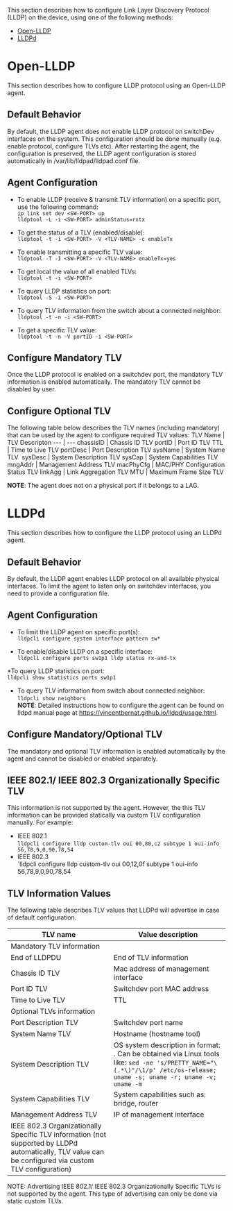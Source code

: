 This section describes how to configure Link Layer Discovery Protocol (LLDP) on the device, using one of the following methods:
* [Open-LLDP](#open-lldp)
* [LLDPd](#lldpd)
 
# Open-LLDP
This section describes how to configure LLDP protocol using an Open-LLDP agent.  
## Default Behavior
By default, the LLDP agent does not enable LLDP protocol on switchDev interfaces on the system. This configuration should be done manually (e.g. enable protocol, configure TLVs etc). After restarting the agent, the configuration is preserved, the LLDP agent configuration is stored automatically in /var/lib/lldpad/lldpad.conf file.  

## Agent Configuration
* To enable LLDP (receive & transmit TLV information) on a specific port, use the following command:  
`ip link set dev <SW-PORT> up`  
`lldptool -L -i <SW-PORT> adminStatus=rxtx`  

* To get the status of a TLV (enabled/disable):  
`lldptool -t -i <SW-PORT> -V <TLV-NAME> -c enableTx`  

* To enable transmitting a specific TLV value:  
`lldptool -T -I <SW-PORT> -V <TLV-NAME> enableTx=yes`  

* To get local the value of all enabled TLVs:  
`lldptool -t -i <SW-PORT>`  

* To query LLDP statistics on port:  
`lldptool -S -i <SW-PORT>`  

* To query TLV information from the switch about a connected neighbor:  
`lldptool -t -n -i <SW-PORT>`  

* To get a specific TLV value:  
`lldptool -t -n -V portID -i <SW-PORT>`   

## Configure Mandatory TLV  
Once the LLDP protocol is enabled on a switchdev port, the mandatory TLV information is enabled automatically. The mandatory TLV cannot be disabled by user.  

## Configure Optional TLV  
The following table below describes the TLV names (including mandatory) that can be used by the agent to configure required TLV values:
TLV Name	|	TLV Descripton
--- | ---
chassisID	|	Chassis ID TLV
portID	|	Port ID TLV
TTL	|	Time to Live TLV
portDesc	|	Port Description TLV
sysName	|	System Name TLV 
sysDesc	|	System Description TLV
sysCap	|	System Capabilities TLV
mngAddr	|	Management Address TLV
macPhyCfg	|	MAC/PHY Configuration Status TLV
linkAgg	|	Link Aggregation TLV
MTU	|	Maximum Frame Size TLV

**NOTE**: The agent does not on a physical port if it belongs to a LAG.  

# LLDPd
This section describes how to configure the LLDP protocol using an LLDPd agent.

## Default Behavior
By default, the LLDP agent enables LLDP protocol on all available physical interfaces. To limit the agent to listen only on switchdev interfaces, you need to provide a configuration file.

## Agent Configuration

* To limit the LLDP agent on specific port(s):  
`lldpcli configure system interface pattern sw*`  

* To enable/disable LLDP on a specific interface:  
`lldpcli configure ports sw1p1 lldp status rx-and-tx`  

*To query LLDP statistics on port:  
`lldpcli show statistics ports sw1p1`  

* To query TLV information from switch about connected neighbor:  
`lldpcli show neighbors`   
**NOTE**: Detailed instructions how to configure the agent can be found on lldpd manual page at https://vincentbernat.github.io/lldpd/usage.html.  

## Configure Mandatory/Optional TLV  
The mandatory and optional TLV information is enabled automatically by the agent and cannot be disabled or enabled separately.  

## IEEE 802.1/ IEEE 802.3 Organizationally Specific TLV
This information is not supported by the agent. However, the this TLV information can be provided statically via custom TLV configuration manually. For example:  

* IEEE 802.1   
`lldpcli configure lldp custom-tlv oui 00,80,c2 subtype 1 oui-info 56,78,9,0,90,78,54`  
* IEEE 802.3  
`lldpcli configure lldp custom-tlv oui 00,12,0f subtype 1 oui-info 56,78,9,0,90,78,54

## TLV Information Values  
The following table describes TLV values that LLDPd will advertise in case of default configuration.  

|TLV name | Value description |
|---- | ---|
|Mandatory TLV information|
|End of LLDPDU | End of TLV information|
|Chassis ID TLV | Mac address of management interface|
|Port ID TLV | Switchdev port MAC address|
|Time to Live TLV | TTL|
|Optional TLVs information|
|Port Description TLV | Switchdev port name|
|System Name TLV	| Hostname (hostname tool)|
|System Description TLV | OS system description in format: <OS release name> <kernel name> <kernel release> <kernel version> <machine hardware name>. Can be obtained via Linux tools like:  `sed -ne 's/PRETTY_NAME="\(.*\)"/\1/p' /etc/os-release; uname -s; uname -r; uname -v; uname -m`|
|System Capabilities TLV	 | System capabilities such as: bridge, router|
|Management Address TLV | IP of management interface|
|IEEE 802.3 Organizationally Specific TLV information (not supported by LLDPd automatically, TLV value can be configured via custom TLV configuration)|

NOTE: Advertising IEEE 802.1/ IEEE 802.3 Organizationally Specific TLVs is not supported by the agent. This type of advertising can only be done via static custom TLVs.

